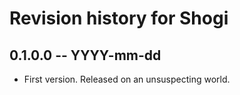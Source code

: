 # Revision history for Shogi

## 0.1.0.0 -- YYYY-mm-dd

* First version. Released on an unsuspecting world.
